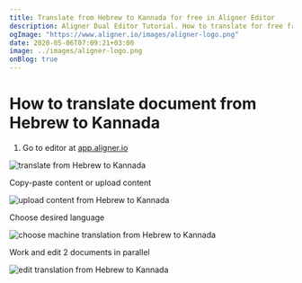 ```yaml
---
title: Translate from Hebrew to Kannada for free in Aligner Editor
description: Aligner Dual Editor Tutorial. How to translate for free from Hebrew to Kannada. Aligner is multilingual document management platform. 
ogImage: "https://www.aligner.io/images/aligner-logo.png"
date: 2020-05-06T07:09:21+03:00
image: ../images/aligner-logo.png
onBlog: true
---
```


# How to translate document from Hebrew to Kannada

1. Go to editor at [app.aligner.io](https://app.aligner.io "Aligner App web page")

![translate from Hebrew to Kannada](../aligner-blank-editor.png "translate from Hebrew to Kannada")

Copy-paste content or upload content

![upload content from Hebrew to Kannada](../aligner-uploaded-document.png "upload content from Hebrew to Kannada")

Choose desired language

![choose machine translation from Hebrew to Kannada](../aligner-language-dropdown.png "choose machine translation from Hebrew to Kannada")

Work and edit 2 documents in parallel

![edit translation from Hebrew to Kannada](../aligner-double-sitded-editor.png "edit translation from Hebrew to Kannada")

